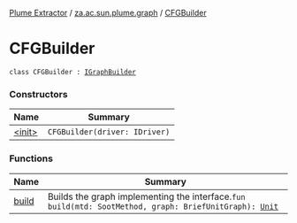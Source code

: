 [Plume Extractor](../../index.md) / [za.ac.sun.plume.graph](../index.md) / [CFGBuilder](./index.md)

# CFGBuilder

`class CFGBuilder : `[`IGraphBuilder`](../-i-graph-builder/index.md)

### Constructors

| Name | Summary |
|---|---|
| [&lt;init&gt;](-init-.md) | `CFGBuilder(driver: IDriver)` |

### Functions

| Name | Summary |
|---|---|
| [build](build.md) | Builds the graph implementing the interface.`fun build(mtd: SootMethod, graph: BriefUnitGraph): `[`Unit`](https://kotlinlang.org/api/latest/jvm/stdlib/kotlin/-unit/index.html) |
